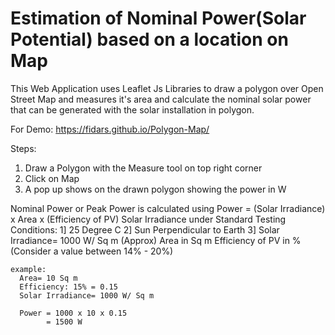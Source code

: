 # Estimation of Nominal Power(Solar Potential) based on a location on Map
This Web Application uses Leaflet Js Libraries to draw a polygon over Open Street Map and measures it's area and calculate the nominal solar power that can be generated with the solar installation in polygon.

For Demo: https://fidars.github.io/Polygon-Map/

Steps: 
1. Draw a Polygon with the Measure tool on top right corner
2. Click on Map
3. A pop up shows on the drawn polygon showing the power in W 

Nominal Power or Peak Power is calculated using
  Power = (Solar Irradiance) x Area x (Efficiency of PV) 
    Solar Irradiance under Standard Testing Conditions: 
      1] 25 Degree C
      2] Sun Perpendicular to Earth
      3] Solar Irradiance= 1000 W/ Sq m (Approx)
    Area in Sq m
    Efficiency of PV in % (Consider a value between 14% - 20%)
    
    example: 
      Area= 10 Sq m
      Efficiency: 15% = 0.15
      Solar Irradiance= 1000 W/ Sq m
      
      Power = 1000 x 10 x 0.15
            = 1500 W
    
